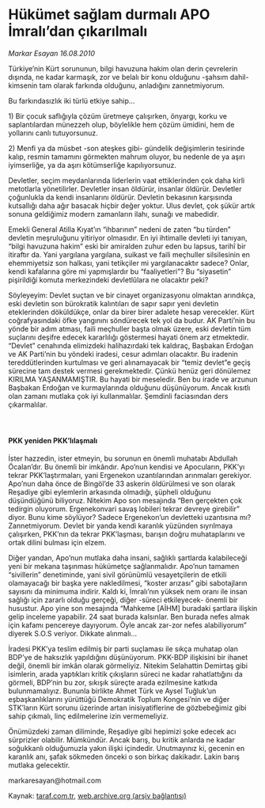 # Hükümet sağlam durmalı APO İmralı’dan çıkarılmalı 

*Markar Esayan 16.08.2010*

<div class="yazi"><p>Türkiye’nin Kürt sorununun, bilgi havuzuna hakim olan derin çevrelerin dışında, ne kadar karmaşık, zor ve belalı bir konu olduğunu -şahsım dahil- kimsenin tam olarak farkında olduğunu, anladığını zannetmiyorum.</p>
<p>Bu farkındasızlık iki türlü etkiye sahip...</p>
<p>1) Bir çocuk saflığıyla çözüm üretmeye çalışırken, önyargı, korku ve saplantılardan münezzeh olup, böylelikle hem çözüm ümidini, hem de yollarını canlı tutuyorsunuz.</p>
<p>2) Menfi ya da müsbet -son ateşkes gibi- gündelik değişimlerin tesirinde kalıp, resmin tamamını görmekten mahrum oluyor, bu nedenle de ya aşırı iyimserliğe, ya da aşırı kötümserliğe kapılıyorsunuz.</p>
<p>Devletler, seçim meydanlarında liderlerin vaat ettiklerinden çok daha kirli metotlarla yönetilirler. Devletler insan öldürür, insanlar öldürür. Devletler çoğunlukla da kendi insanlarını öldürür. Devletin bekasının karşısında kutsallığı daha ağır basacak hiçbir değer yoktur. Ulus devlet, çok şükür artık sonuna geldiğimiz modern zamanların ilahı, sunağı ve mabedidir.</p>
<p>Emekli General Atilla Kıyat’ın “ihbarının” nedeni de zaten “bu türden” devletin meşruluğunu yitiriyor olmasıdır. En iyi ihtimalle devleti iyi tanıyan, “bilgi havuzuna hakim” eski bir amiralden zuhur eden bu lapsus, tarihî bir itiraftır da. Yani yargılana yargılana, suikast ve faili meçhuller silsilesinin en ehemmiyetsiz son halkası, yani tetikçiler mi yargılanacaktır sadece? Onlar, kendi kafalarına göre mi yapmışlardır bu “faaliyetleri”? Bu “siyasetin” pişirildiği komuta merkezindeki devletlûlara ne olacaktır peki?</p>
<p>Söyleyeyim: Devlet suçtan ve bir cinayet organizasyonu olmaktan arındıkça, eski devletin son bürokratik kalıntıları de sapır sapır yeni devletin eteklerinden döküldükçe, onlar da birer birer adalete hesap verecekler. Kürt coğrafyasındaki öfke yangınını söndürecek tek yol da budur. AK Parti’nin bu yönde bir adım atması, faili meçhuller başta olmak üzere, eski devletin tüm suçlarını deşifre edecek kararlılığı göstermesi hayati önem arz etmektedir. “Devlet” cenahında elimizdeki halihazırdaki tek kaldıraç, Başbakan Erdoğan ve AK Parti’nin bu yöndeki iradesi, cesur adımları olacaktır. Bu iradenin tereddütlerinden kurtulması ve geri alınamayacak bir “temiz devlet”e geçiş sürecine tam destek vermesi gerekmektedir. Çünkü henüz geri dönülemez KIRILMA YAŞANMAMIŞTIR. Bu hayati bir meseledir. Ben bu irade ve arzunun Başbakan Erdoğan ve kurmaylarında olduğunu düşünüyorum. Ancak kısıtlı olan zamanı mutlaka çok iyi kullanmalılar. Şemdinli faciasından ders çıkarmalılar.</p>
<h4> </h4>
<h4>PKK yeniden PKK’lılaşmalı</h4>
<p>İster hazzedin, ister etmeyin, bu sorunun en önemli muhatabı Abdullah Öcalan’dır. Bu önemli bir imkândır. Apo’nun kendisi ve Apocuların, PKK’yı tekrar PKK’laştırmaları, yani Ergenekon uzantılarından arınmaları gerekiyor. Apo’nun daha önce de Bingöl’de 33 askerin öldürülmesi ve son olarak Reşadiye gibi eylemlerin arkasında olmadığı, şüpheli olduğunu düşündüğünü biliyoruz. Nitekim Apo son mesajında “Ben gerçekten çok tedirgin oluyorum. Ergenekonvari savaş lobileri tekrar devreye girebilir” diyor. Bunu kime söylüyor? Sadece Ergenekon’un devletteki uzantısına mı? Zannetmiyorum. Devlet bir yanda kendi karanlık yüzünden sıyrılmaya çalışırken, PKK’nın da tekrar PKK’laşması, barışın doğru muhataplarını ve ortak dilini bulması için elzem.</p>
<p>Diğer yandan, Apo’nun mutlaka daha insani, sağlıklı şartlarda kalabileceği yeni bir mekana taşınması hükümetçe sağlanmalıdır. Apo’nun tamamen “sivillerin” denetiminde, yani sivil görünümlü vesayetçilerin de etkili olamayacağı bir başka yere nakledilmesi, “koster arızası” gibi sabotajların sayısını da minimuma indirir. Kaldı ki, İmralı’nın yüksek nem oranı ile insan sağlığı için zararlı olduğu gerçeği, diğer -süreci etkileyecek- önemli bir husustur. Apo yine son mesajında “Mahkeme [AİHM] buradaki şartlara ilişkin gelip inceleme yapabilir. 24 saat burada kalsınlar. Ben burada nefes almak için kafamı pencereye dayıyorum. Öyle ancak zar-zor nefes alabiliyorum” diyerek S.O.S veriyor. Dikkate alınmalı...</p>
<p>İradesi PKK’ya teslim edilmiş bir parti suçlaması ile sıkça muhatap olan BDP’ye de haksızlık yapıldığını düşünüyorum. PKK-BDP ilişkisini bir ihanet değil, önemli bir imkân olarak görmeliyiz. Nitekim Selahattin Demirtaş gibi isimlerin, arada yaptıkları kritik çıkışların süreci ne kadar rahatlattığını da görmeli, BDP’nin bu zor, sıkışık süreçte arada ezilmesine katkıda bulunmamalıyız. Bununla birlikte Ahmet Türk ve Aysel Tuğluk’un eşbaşkanlıklarını yürüttüğü Demokratik Toplum Kongesi’nin ve diğer STK’ların Kürt sorunu üzerinde artan inisiyatiflerine de gözbebeğimiz gibi sahip çıkmalı, linç edilmelerine izin vermemeliyiz.</p>
<p>Önümüzdeki zaman diliminde, Reşadiye gibi hepimizi şoke edecek acı sürprizler olabilir. Mümkündür. Ancak barış, bu kritik anlarda ne kadar soğukkanlı olduğumuzla yakın ilişki içindedir. Unutmayınız ki, gecenin en karanlık anı, şafak sökmeden önceki o son birkaç dakikadır. Lakin barış mutlaka gelecektir.</p>
<p>markaresayan@hotmail.com </p></div>

Kaynak: [taraf.com.tr](http://www.taraf.com.tr:80/markar-esayan/makale-hukumet-saglam-durmali-apo-imrali-dan-cikarilmali.htm), [web.archive.org (arşiv bağlantısı)](http://web.archive.org/web/20100817182351/http://www.taraf.com.tr:80/markar-esayan/makale-hukumet-saglam-durmali-apo-imrali-dan-cikarilmali.htm)
